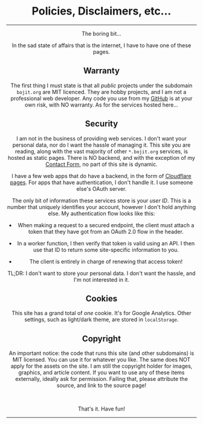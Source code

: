 <!--
 * @file index.svelte
 * @author James Bennion-Pedley
 * @brief Legal T&Cs
 * @date 22/01/2023
 *
 * @copyright Copyright (c) 2023
 *
-->

<script lang='ts'>
    /*-------------------------------- Imports -------------------------------*/

    import { Content } from "@bojit/svelte-components/layout";

    import Header from "$lib/components/Header.svelte";
</script>

<Header />

<Content>
    <h1>Policies, Disclaimers, etc...</h1>

<hr>

<p class="center">The boring bit...</p>

<p class="center">In the sad state of affairs that is the internet, I have to have one of these pages.</p>


## Warranty

The first thing I must state is that all *public* projects under the subdomain `bojit.org` are MIT licenced. They are hobby projects, and I am not a professional web developer. Any code you use from my [GitHub](https://github.com/BOJIT) is at your own risk, with NO warranty. As for the services hosted here...

## Security

I am not in the business of providing web services. I don't want your personal data, nor do I want the hassle of managing it. This site you are reading, along with the vast majority of other `*.bojit.org` services, is hosted as static pages. There is NO backend, and with the exception of my [Contact Form](https://bojit.org/about), no part of this site is dynamic.

I have a few web apps that do have a backend, in the form of [Cloudflare pages](https://developers.cloudflare.com/pages). For apps that have authentication, I don't handle it. I use someone else's OAuth server.

The only bit of information these services store is your *user ID*. This is a number that uniquely identifies your account, however I don't hold anything else. My authentication flow looks like this:

- When making a request to a secured endpoint, the client must attach a token that they have got from an OAuth 2.0 flow in the header.

- In a worker function, I then verify that token is valid using an API. I then use that ID to return some site-specific information to you.

- The client is entirely in charge of renewing that access token!

TL;DR: I don't want to store your personal data. I don't want the hassle, and I'm not interested in it.

## Cookies

This site has a grand total of *one* cookie. It's for Google Analytics. Other settings, such as light/dark theme, are stored in `localStorage`.

## Copyright

An important notice: the code that runs this site (and other subdomains) is MIT licensed. You can use it for whatever you like. The same does NOT apply for the assets on the site. I am still the copyright holder for images, graphics, and article content. If you want to use any of these items externally, ideally ask for permission. Failing that, please attribute the source, and link to the source page!

<br>
<p class="center">That's it. Have fun!<p>

<hr>

</Content>

<style>
    h1 {
        text-align: center;
    }

    .center {
        text-align: center;
    }
</style>

